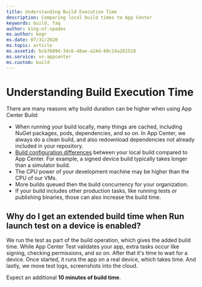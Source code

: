 ```yaml
---
title: Understanding Build Execution Time
description: Comparing local build times to App Center
keywords: build, faq
author: king-of-spades
ms.author: kegr
ms.date: 07/31/2020
ms.topic: article
ms.assetid: bcb76094-34c6-48ae-a24d-60c14a261518
ms.service: vs-appcenter
ms.custom: build
---
```


# Understanding Build Execution Time
There are many reasons why build duration can be higher when using App Center Build:

* When running your build locally, many things are cached, including NuGet packages, pods, dependencies, and so on. In App Center, we always do a clean build, and also redownload dependencies not already included in your repository.
* [Build configuration differences](~/build/troubleshooting/build-failed.md#if-building-works-locally-but-not-in-app-center) between your local build compared to App Center. For example, a signed device build typically takes longer than a simulator build. 
* The CPU power of your development machine may be higher than the CPU of our VMs.
* More builds queued then the build concurrency for your organization.
* If your build includes other production tasks, like running tests or publishing binaries, those can also increase the build time.

## Why do I get an extended build time when **Run launch test on a device** is enabled?
We run the test as part of the build operation, which gives the added build time. While App Center Test validates your app, extra tasks occur like signing, checking permissions, and so on. After that it's time to wait for a device. Once started, it runs the app on a real device, which takes time. And lastly, we move test logs, screenshots into the cloud.

Expect an additional **10 minutes of build time**.